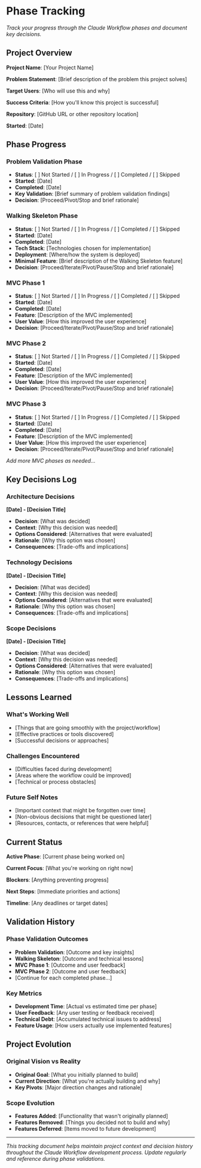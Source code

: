 # Phase Tracking

*Track your progress through the Claude Workflow phases and document key decisions.*

## Project Overview

**Project Name**: [Your Project Name]

**Problem Statement**: [Brief description of the problem this project solves]

**Target Users**: [Who will use this and why]

**Success Criteria**: [How you'll know this project is successful]

**Repository**: [GitHub URL or other repository location]

**Started**: [Date]

## Phase Progress

### Problem Validation Phase
- **Status**: [ ] Not Started / [ ] In Progress / [ ] Completed / [ ] Skipped
- **Started**: [Date]
- **Completed**: [Date]
- **Key Validation**: [Brief summary of problem validation findings]
- **Decision**: [Proceed/Pivot/Stop and brief rationale]

### Walking Skeleton Phase  
- **Status**: [ ] Not Started / [ ] In Progress / [ ] Completed / [ ] Skipped
- **Started**: [Date]
- **Completed**: [Date]
- **Tech Stack**: [Technologies chosen for implementation]
- **Deployment**: [Where/how the system is deployed]
- **Minimal Feature**: [Brief description of the Walking Skeleton feature]
- **Decision**: [Proceed/Iterate/Pivot/Pause/Stop and brief rationale]

### MVC Phase 1
- **Status**: [ ] Not Started / [ ] In Progress / [ ] Completed / [ ] Skipped
- **Started**: [Date]
- **Completed**: [Date]
- **Feature**: [Description of the MVC implemented]
- **User Value**: [How this improved the user experience]
- **Decision**: [Proceed/Iterate/Pivot/Pause/Stop and brief rationale]

### MVC Phase 2
- **Status**: [ ] Not Started / [ ] In Progress / [ ] Completed / [ ] Skipped
- **Started**: [Date]
- **Completed**: [Date]
- **Feature**: [Description of the MVC implemented]
- **User Value**: [How this improved the user experience]
- **Decision**: [Proceed/Iterate/Pivot/Pause/Stop and brief rationale]

### MVC Phase 3
- **Status**: [ ] Not Started / [ ] In Progress / [ ] Completed / [ ] Skipped
- **Started**: [Date]
- **Completed**: [Date]
- **Feature**: [Description of the MVC implemented]
- **User Value**: [How this improved the user experience]
- **Decision**: [Proceed/Iterate/Pivot/Pause/Stop and brief rationale]

*Add more MVC phases as needed...*

## Key Decisions Log

### Architecture Decisions
**[Date] - [Decision Title]**
- **Decision**: [What was decided]
- **Context**: [Why this decision was needed]
- **Options Considered**: [Alternatives that were evaluated]
- **Rationale**: [Why this option was chosen]
- **Consequences**: [Trade-offs and implications]

### Technology Decisions
**[Date] - [Decision Title]**
- **Decision**: [What was decided]
- **Context**: [Why this decision was needed]
- **Options Considered**: [Alternatives that were evaluated]  
- **Rationale**: [Why this option was chosen]
- **Consequences**: [Trade-offs and implications]

### Scope Decisions
**[Date] - [Decision Title]**
- **Decision**: [What was decided]
- **Context**: [Why this decision was needed]
- **Options Considered**: [Alternatives that were evaluated]
- **Rationale**: [Why this option was chosen]
- **Consequences**: [Trade-offs and implications]

## Lessons Learned

### What's Working Well
- [Things that are going smoothly with the project/workflow]
- [Effective practices or tools discovered]
- [Successful decisions or approaches]

### Challenges Encountered  
- [Difficulties faced during development]
- [Areas where the workflow could be improved]
- [Technical or process obstacles]

### Future Self Notes
- [Important context that might be forgotten over time]
- [Non-obvious decisions that might be questioned later]
- [Resources, contacts, or references that were helpful]

## Current Status

**Active Phase**: [Current phase being worked on]

**Current Focus**: [What you're working on right now]

**Blockers**: [Anything preventing progress]

**Next Steps**: [Immediate priorities and actions]

**Timeline**: [Any deadlines or target dates]

## Validation History

### Phase Validation Outcomes
- **Problem Validation**: [Outcome and key insights]
- **Walking Skeleton**: [Outcome and technical lessons]
- **MVC Phase 1**: [Outcome and user feedback]
- **MVC Phase 2**: [Outcome and user feedback]
- [Continue for each completed phase...]

### Key Metrics
- **Development Time**: [Actual vs estimated time per phase]
- **User Feedback**: [Any user testing or feedback received]
- **Technical Debt**: [Accumulated technical issues to address]
- **Feature Usage**: [How users actually use implemented features]

## Project Evolution

### Original Vision vs Reality
- **Original Goal**: [What you initially planned to build]
- **Current Direction**: [What you're actually building and why]
- **Key Pivots**: [Major direction changes and rationale]

### Scope Evolution
- **Features Added**: [Functionality that wasn't originally planned]
- **Features Removed**: [Things you decided not to build and why]
- **Features Deferred**: [Items moved to future development]

---

*This tracking document helps maintain project context and decision history throughout the Claude Workflow development process. Update regularly and reference during phase validations.*
